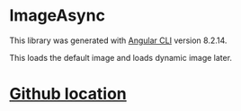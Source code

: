 # ImageAsync

This library was generated with [Angular CLI](https://github.com/angular/angular-cli) version 8.2.14.

This loads the default image and loads dynamic image later.

# [Github location](https://github.com/netConnects/aboss/master/image-async)
